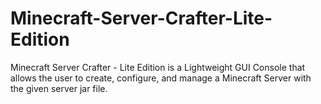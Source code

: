 # Minecraft-Server-Crafter-Lite-Edition
Minecraft Server Crafter - Lite Edition is a Lightweight GUI Console that allows the user to create, configure, and manage a Minecraft Server with the given server jar file.
